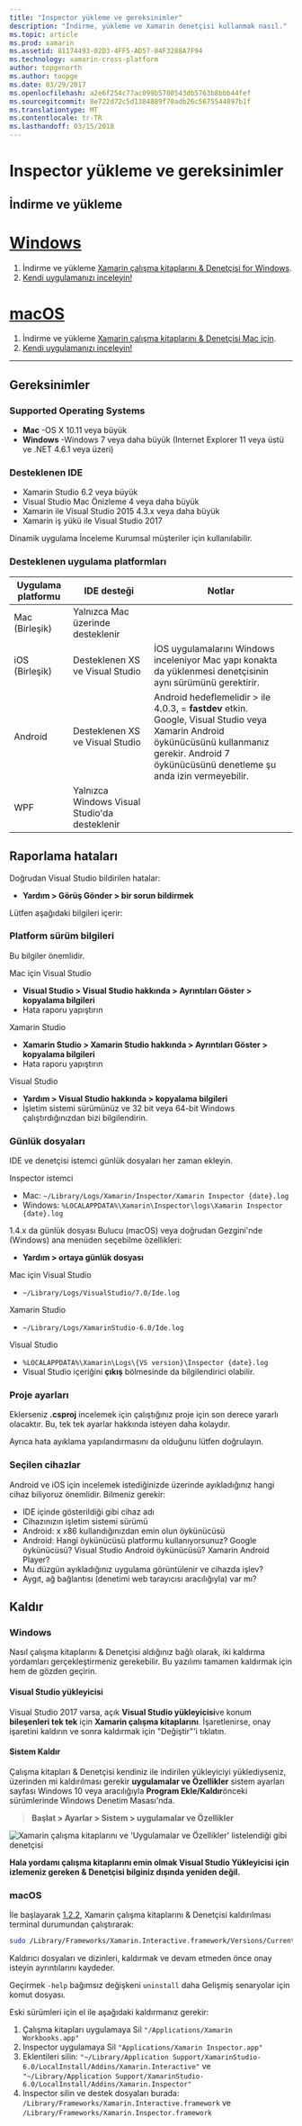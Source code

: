 ```yaml
---
title: "Inspector yükleme ve gereksinimler"
description: "İndirme, yükleme ve Xamarin denetçisi kullanmak nasıl."
ms.topic: article
ms.prod: xamarin
ms.assetid: 81174493-02D3-4FF5-AD57-04F3288A7F94
ms.technology: xamarin-cross-platform
author: topgenorth
ms.author: toopge
ms.date: 03/29/2017
ms.openlocfilehash: a2e6f254c77ac099b5700543db5763b8bbb44fef
ms.sourcegitcommit: 8e722d72c5d1384889f70adb26c5675544897b1f
ms.translationtype: MT
ms.contentlocale: tr-TR
ms.lasthandoff: 03/15/2018
---
```

# <a name="inspector-installation-and-requirements"></a>Inspector yükleme ve gereksinimler

## <a name="download-and-installation"></a>İndirme ve yükleme


# <a name="windowstabvswin"></a>[Windows](#tab/vswin)

1. İndirme ve yükleme [Xamarin çalışma kitaplarını & Denetçisi for Windows](https://dl.xamarin.com/interactive/XamarinInteractive.msi).
2. [Kendi uygulamanızı inceleyin!](~/tools/inspector/inspect.md)

# <a name="macostabvsmac"></a>[macOS](#tab/vsmac)

1. İndirme ve yükleme [Xamarin çalışma kitaplarını & Denetçisi Mac için](https://dl.xamarin.com/interactive/XamarinInteractive.pkg).
2. [Kendi uygulamanızı inceleyin!](~/tools/inspector/inspect.md)

-----

## <a name="requirements"></a>Gereksinimler

### <a name="supported-operating-systems"></a>Supported Operating Systems

- **Mac** -OS X 10.11 veya büyük
- **Windows** -Windows 7 veya daha büyük (Internet Explorer 11 veya üstü ve .NET 4.6.1 veya üzeri)

### <a name="supported-ides"></a>Desteklenen IDE

- Xamarin Studio 6.2 veya büyük
- Visual Studio Mac Önizleme 4 veya daha büyük
- Xamarin ile Visual Studio 2015 4.3.x veya daha büyük
- Xamarin iş yükü ile Visual Studio 2017

Dinamik uygulama İnceleme Kurumsal müşteriler için kullanılabilir.

<a name="supported-platforms" />

### <a name="supported-app-platforms"></a>Desteklenen uygulama platformları

|Uygulama platformu|IDE desteği|Notlar|
|--- |--- |--- |
|Mac (Birleşik)|Yalnızca Mac üzerinde desteklenir|
|iOS (Birleşik)|Desteklenen XS ve Visual Studio|İOS uygulamalarını Windows inceleniyor Mac yapı konakta da yüklenmesi denetçisinin aynı sürümünü gerektirir.|
|Android|Desteklenen XS ve Visual Studio|Android hedeflemelidir > ile 4.0.3, = **fastdev** etkin.<br />Google, Visual Studio veya Xamarin Android öykünücüsünü kullanmanız gerekir. Android 7 öykünücüsünü denetleme şu anda izin vermeyebilir.|
|WPF|Yalnızca Windows Visual Studio'da desteklenir|


<a name="reporting-bugs" />

## <a name="reporting-bugs"></a>Raporlama hataları

Doğrudan Visual Studio bildirilen hatalar:

- **Yardım > Görüş Gönder > bir sorun bildirmek**

Lütfen aşağıdaki bilgileri içerir:

### <a name="platform-version-information"></a>Platform sürüm bilgileri

Bu bilgiler önemlidir.

Mac için Visual Studio

- **Visual Studio > Visual Studio hakkında > Ayrıntıları Göster > kopyalama bilgileri**
- Hata raporu yapıştırın

Xamarin Studio

- **Xamarin Studio > Xamarin Studio hakkında > Ayrıntıları Göster > kopyalama bilgileri**
- Hata raporu yapıştırın

Visual Studio

- **Yardım > Visual Studio hakkında > kopyalama bilgileri**
- İşletim sistemi sürümünüz ve 32 bit veya 64-bit Windows çalıştırdığınızdan bizi bilgilendirin.

### <a name="log-files"></a>Günlük dosyaları

IDE ve denetçisi istemci günlük dosyaları her zaman ekleyin.

Inspector istemci

- Mac: `~/Library/Logs/Xamarin/Inspector/Xamarin Inspector {date}.log`
- Windows: `%LOCALAPPDATA%\Xamarin\Inspector\logs\Xamarin Inspector {date}.log`

1.4.x da günlük dosyası Bulucu (macOS) veya doğrudan Gezgini'nde (Windows) ana menüden seçebilme özellikleri:

- **Yardım > ortaya günlük dosyası**

Mac için Visual Studio

- `~/Library/Logs/VisualStudio/7.0/Ide.log`

Xamarin Studio

- `~/Library/Logs/XamarinStudio-6.0/Ide.log`

Visual Studio

- `%LOCALAPPDATA%\Xamarin\Logs\{VS version}\Inspector {date}.log`
- Visual Studio içeriğini **çıkış** bölmesinde da bilgilendirici olabilir.

### <a name="project-settings"></a>Proje ayarları

Eklerseniz **.csproj** incelemek için çalıştığınız proje için son derece yararlı olacaktır. Bu, tek tek ayarlar hakkında isteyen daha kolaydır.

Ayrıca hata ayıklama yapılandırmasını da olduğunu lütfen doğrulayın.

### <a name="selected-devices"></a>Seçilen cihazlar

Android ve iOS için incelemek istediğinizde üzerinde ayıkladığınız hangi cihaz biliyoruz önemlidir. Bilmeniz gerekir:

- IDE içinde gösterildiği gibi cihaz adı
- Cihazınızın işletim sistemi sürümü
- Android: x x86 kullandığınızdan emin olun öykünücüsü
- Android: Hangi öykünücüsü platformu kullanıyorsunuz? Google öykünücüsü? Visual Studio Android öykünücüsü? Xamarin Android Player?
- Mu düzgün ayıkladığınız uygulama görüntülenir ve cihazda işlev?
- Aygıt, ağ bağlantısı (denetimi web tarayıcısı aracılığıyla) var mı?

[client-bugs]: https://github.com/Microsoft/workbooks/issues/new

## <a name="uninstall"></a>Kaldır

### <a name="windows"></a>Windows

Nasıl çalışma kitaplarını & Denetçisi aldığınız bağlı olarak, iki kaldırma yordamları gerçekleştirmeniz gerekebilir. Bu yazılımı tamamen kaldırmak için hem de gözden geçirin.

#### <a name="visual-studio-installer"></a>Visual Studio yükleyicisi

Visual Studio 2017 varsa, açık **Visual Studio yükleyicisi**ve konum **bileşenleri tek tek** için **Xamarin çalışma kitaplarını**. İşaretlenirse, onay işaretini kaldırın ve sonra kaldırmak için "Değiştir"'i tıklatın.

#### <a name="system-uninstall"></a>Sistem Kaldır

Çalışma kitapları & Denetçisi kendiniz ile indirilen yükleyiciyi yüklediyseniz, üzerinden mi kaldırılması gerekir **uygulamalar ve Özellikler** sistem ayarları sayfası Windows 10 veya aracılığıyla **Program Ekle/Kaldır**önceki sürümlerinde Windows Denetim Masası'nda.

> **Başlat > Ayarlar > Sistem > uygulamalar ve Özellikler**

![](install-images/windows-remove.png "Xamarin çalışma kitaplarını ve 'Uygulamalar ve Özellikler' listelendiği gibi denetçisi")

**Hala yordamı çalışma kitaplarını emin olmak Visual Studio Yükleyicisi için izlemeniz gereken & Denetçisi bilginiz dışında yeniden değil.**

### <a name="macos"></a>macOS

İle başlayarak [1.2.2](https://developer.xamarin.com/releases/interactive/interactive-1.2/), Xamarin çalışma kitaplarını & Denetçisi kaldırılması terminal durumundan çalıştırarak:

```bash
sudo /Library/Frameworks/Xamarin.Interactive.framework/Versions/Current/uninstall
```

Kaldırıcı dosyaları ve dizinleri, kaldırmak ve devam etmeden önce onay isteyin ayrıntılarını kaydeder.

Geçirmek `-help` bağımsız değişkeni `uninstall` daha Gelişmiş senaryolar için komut dosyası.

Eski sürümleri için el ile aşağıdaki kaldırmanız gerekir:

1. Çalışma kitapları uygulamaya Sil `"/Applications/Xamarin Workbooks.app"`
2. Inspector uygulamaya Sil `"Applications/Xamarin Inspector.app"`
2. Eklentileri silin: `"~/Library/Application Support/XamarinStudio-6.0/LocalInstall/Addins/Xamarin.Interactive"` ve `"~/Library/Application Support/XamarinStudio-6.0/LocalInstall/Addins/Xamarin.Inspector"`
3. Inspector silin ve destek dosyaları burada: `/Library/Frameworks/Xamarin.Interactive.framework` ve `/Library/Frameworks/Xamarin.Inspector.framework`

